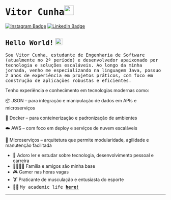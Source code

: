 # <samp>Vitor Cunha</samp><img src="https://github.com/mupezzuol/mupezzuol/blob/master/assets/mario_hello_big.gif" width="30px" height="30px">

[![Instagram Badge](https://img.shields.io/badge/Instagram-%23E4405F.svg?&style=flat-square&logo=instagram&logoColor=white&color=071A2C&link=https://www.instagram.com/mupezzuol)](https://www.instagram.com/mupezzuol)
[![LinkedIn Badge](https://img.shields.io/badge/LinkedIn-%23E4405F.svg?&style=flat-square&logo=linkedin&logoColor=white&color=071A2C&link=https://www.linkedin.com/in/mupezzuol/)](https://www.linkedin.com/in/techdevjava/)

## <samp>Hello World!</samp> <img src="https://github.com/mupezzuol/mupezzuol/blob/master/assets/earth.gif" width="22px" height="22px">

<samp>Sou Vitor Cunha, estudante de Engenharia de Software (atualmente no 2º período) e desenvolvedor apaixonado por tecnologia e soluções escaláveis. Ao longo da minha jornada, venho me especializando na linguagem Java, possuo 2 anos de experiência em projetos práticos, com foco em construção de aplicações robustas e eficientes.

Tenho experiência e conhecimento em tecnologias modernas como:

📦 JSON – para integração e manipulação de dados em APIs e microserviços

🐳 Docker – para conteinerização e padronização de ambientes

☁️ AWS – com foco em deploy e serviços de nuvem escaláveis

🔗 Microserviços – arquitetura que permite modularidade, agilidade e manutenção facilitada



- 📖 Adoro ler e estudar sobre tecnologia, desenvolvimento pessoal e carreira
- 👨‍👩‍👧‍👦 Família e amigos são minha base
- 🎮 Gamer nas horas vagas
- 🏋️ Praticante de musculação e entusiasta do esporte
- 👨‍🎓&nbsp;<samp>My academic life [__here!__](https://github.com/Vitor192/Certificados)</samp>

---
